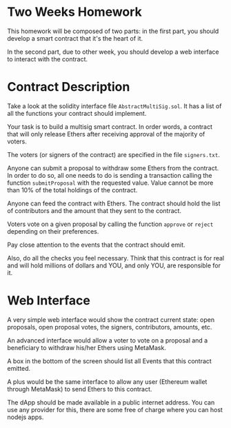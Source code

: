 # Two Weeks Homework

This homework will be composed of two parts: in the first
part, you should develop a smart contract that it's the
heart of it.

In the second part, due to other week, you should develop
a web interface to interact with the contract.

# Contract Description

Take a look at the solidity interface file `AbstractMultiSig.sol`.
It has a list of all the functions your contract should implement.

Your task is to build a multisig smart contract. In order
words, a contract that will only release Ethers after
receiving approval of the majority of voters.

The voters (or signers of the contract) are specified in
the file `signers.txt`.

Anyone can submit a proposal to withdraw some Ethers from
the contract. In order to do so, all one needs to do is
sending a transaction calling the function `submitProposal`
with the requested value. Value cannot be more than 10%
of the total holdings of the contract.

Anyone can feed the contract with Ethers. The contract should
hold the list of contributors and the amount that they sent
to the contract.

Voters vote on a given proposal by calling the function
`approve` or `reject` depending on their preferences.

Pay close attention to the events that the contract should
emit.

Also, do all the checks you feel necessary. Think that this
contract is for real and will hold millions of dollars and YOU,
and only YOU, are responsible for it.

# Web Interface

A very simple web interface would show the contract current
state: open proposals, open proposal votes, the signers,
contributors, amounts, etc.

An advanced interface would allow a voter to vote on a proposal
and a beneficiary to withdraw his/her Ethers using MetaMask.

A box in the bottom of the screen should list all Events that
this contract emitted.

A plus would be the same interface to allow any user (Ethereum
wallet through MetaMask) to send Ethers to this contract.

The dApp should be made available in a public internet address.
You can use any provider for this, there are some free of charge
where you can host nodejs apps.
